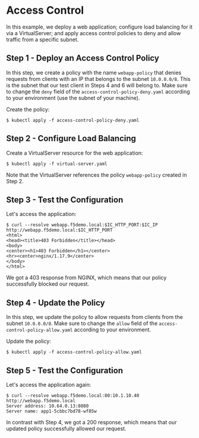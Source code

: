 # Access Control

In this example, we deploy a web application; configure load balancing for it via a VirtualServer; and apply access control policies to deny and allow traffic from a specific subnet.

## Step 1 - Deploy an Access Control Policy

In this step, we create a policy with the name `webapp-policy` that denies requests from clients with an IP that belongs to the subnet `10.0.0.0/8`. This is the subnet that our test client in Steps 4 and 6 will belong to. Make sure to change the `deny` field of the `access-control-policy-deny.yaml` according to your environment (use the subnet of your machine).

Create the policy:
```
$ kubectl apply -f access-control-policy-deny.yaml
```

## Step 2 - Configure Load Balancing

Create a VirtualServer resource for the web application:
```
$ kubectl apply -f virtual-server.yaml
```

Note that the VirtualServer references the policy `webapp-policy` created in Step 2.

## Step 3 - Test the Configuration

Let's access the application:
```
$ curl --resolve webapp.f5demo.local:$IC_HTTP_PORT:$IC_IP http://webapp.f5demo.local:$IC_HTTP_PORT
<html>
<head><title>403 Forbidden</title></head>
<body>
<center><h1>403 Forbidden</h1></center>
<hr><center>nginx/1.17.9</center>
</body>
</html>
```

We got a 403 response from NGINX, which means that our policy successfully blocked our request. 

## Step 4 - Update the Policy

In this step, we update the policy to allow requests from clients from the subnet `10.0.0.0/8`. Make sure to change the `allow` field of the `access-control-policy-allow.yaml` according to your environment. 

Update the policy:
```
$ kubectl apply -f access-control-policy-allow.yaml
```

## Step 5 - Test the Configuration

Let's access the application again:
```
$ curl --resolve webapp.f5demo.local:80:10.1.10.40 http://webapp.f5demo.local
Server address: 10.64.0.13:8080
Server name: app1-5cbbc7bd78-wf85w
```

In contrast with Step 4, we got a 200 response, which means that our updated policy successfully allowed our request.
